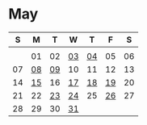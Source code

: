 # May

| S | M | T | W | T | F | S |
|---|---|---|---|---|---|---|
|   |   |   |   |   |   |   |
|   | 01 | 02 | [03](03.md) | [04](04.md) | 05 | 06 |
| 07 | [08](08.md) | [09](09.md) | 10 | 11 | 12 | 13 |
| 14 | [15](15.md) | 16 | [17](17.md) | [18](18.md) | [19](19.md) | 20 |
| 21 | 22 | [23](23.md) | [24](24.md) | 25 | [26](26.md) | 27 |
| 28 | 29 | 30 | [31](31.md) |    |    |    |